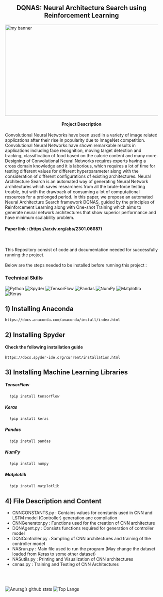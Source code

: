 <h2 align='center'><b> DQNAS: Neural Architecture Search using Reinforcement Learning </b></h2>
<img width='1500' height='300' src="https://user-images.githubusercontent.com/98472023/216144494-88d8b907-0c01-4956-9aee-a0de4dc6da65.png" alt="my banner"> 

<h4 align='center'> Project Description </h4> 
Convolutional Neural Networks have been used in a variety of image related applications after their rise in popularity due to ImageNet competition. Convolutional Neural Networks have shown remarkable results in applications including face recognition, moving target detection and tracking, classification of food based on the calorie content and many more. Designing of Convolutional Neural Networks requires experts having a cross domain knowledge and it is laborious, which requires a lot of time for testing different values for different hyperparameter along with the consideration of different configurations of existing architectures. Neural Architecture Search is an automated way of generating Neural Network architectures which saves researchers from all the brute-force testing trouble, but with the drawback of consuming a lot of computational resources for a prolonged period. In this paper, we propose an automated Neural Architecture Search framework DQNAS, guided by the principles of Reinforcement Learning along with One-shot Training which aims to generate neural network architectures that show superior performance and have minimum scalability problem. 
<br>

<h4> Paper link : (https://arxiv.org/abs/2301.06687)</h4>

<br><br>
This Repository consist of code and documentation needed for successfully running the project. <br><br>
Below are the steps needed to be installed before running this project : 

### Technical Skills 
![Python](https://img.shields.io/badge/python-3670A0?style=for-the-badge&logo=python&logoColor=ffdd54)
![Spyder](https://img.shields.io/badge/Spyder-838485?style=for-the-badge&logo=spyder%20ide&logoColor=maroon)
![TensorFlow](https://img.shields.io/badge/TensorFlow-%23FF6F00.svg?style=for-the-badge&logo=TensorFlow&logoColor=white)
![Pandas](https://img.shields.io/badge/pandas-%23150458.svg?style=for-the-badge&logo=pandas&logoColor=white)
![NumPy](https://img.shields.io/badge/numpy-%23013243.svg?style=for-the-badge&logo=numpy&logoColor=white)
![Matplotlib](https://img.shields.io/badge/Matplotlib-%23ffffff.svg?style=for-the-badge&logo=Matplotlib&logoColor=black)
![Keras](https://img.shields.io/badge/Keras-%23D00000.svg?style=for-the-badge&logo=Keras&logoColor=white)
<br>
## 1) Installing Anaconda
    https://docs.anaconda.com/anaconda/install/index.html

## 2) Installing Spyder
#### Check the following installation guide
    https://docs.spyder-ide.org/current/installation.html
    
## 3) Installing Machine Learning Libraries
##### TensorFlow
      !pip install tensorflow
##### Keras
      !pip install keras
##### Pandas
      !pip install pandas
##### NumPy
      !pip install numpy
##### Matplotlib
      !pip install matplotlib
     
## 4) File Description and Content 
* CNNCONSTANTS.py : Contains values for constants used in CNN and LSTM model (Controller) generation anc compilation
* CNNGenerator.py : Functions used for the creation of CNN architecture 
* DQNAgent.py : Consists functions required for generation of controller model
* DQNController.py : Sampling of CNN architectures and training of the controller model 
* NASrun.py : Main file used to run the program (May change the dataset loaded from Keras to some other dataset)
* NASutils.py : Printing and Visualization of CNN architectures 
* cnnas.py : Training and Testing of CNN Architectures 

<br><br><br>
![Anurag’s github stats](https://github-readme-stats.vercel.app/api?username=Anshumaan-Chauhan02)
![Top Langs](https://github-readme-stats.vercel.app/api/top-langs/?username=Anshumaan-Chauhan02&layout=compact)
